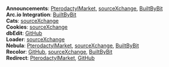 **Announcements**: [PterodactylMarket](https://pterodactylmarket.com/resource/679), [sourceXchange](https://www.sourcexchange.net/products/announcements), [BuiltByBit](https://builtbybit.com/resources/announcements-for-blueprint.32546/)\
**Arc.io Integration**: [BuiltByBit](https://builtbybit.com/resources/pterodactyl-v1-addon-arc-integration.32109/)\
**Cats**: [sourceXchange](https://www.sourcexchange.net/products/cats)\
**Cookies**: [sourceXchange](https://www.sourcexchange.net/products/cookies)\
**dbEdit**: [GitHub](https://github.com/prplwtf/blueprint-dbedit)\
**Loader**: [sourceXchange](https://www.sourcexchange.net/products/loader)\
**Nebula**: [PterodactylMarket](https://pterodactylmarket.com/resource/698), [sourceXchange](https://www.sourcexchange.net/products/nebula), [BuiltByBit](https://builtbybit.com/resources/nebula-for-blueprint.32442/)\
**Recolor**: [GitHub](https://github.com/sp11rum/recolor), [sourceXchange](https://www.sourcexchange.net/products/recolor), [BuiltByBit](https://builtbybit.com/resources/recolor.33818/)\
**Redirect**: [PterodactylMarket](https://pterodactylmarket.com/resource/664), [GitHub](https://github.com/prplwtf/blueprint-redirect)
